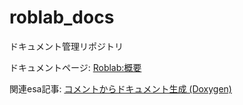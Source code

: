 # roblab_docs

ドキュメント管理リポジトリ

ドキュメントページ: [Roblab:概要](https://shinshu-alps.github.io/roblab_docs/)

関連esa記事: [コメントからドキュメント生成 (Doxygen)](https://roblab-shinshu.esa.io/posts/1936)
